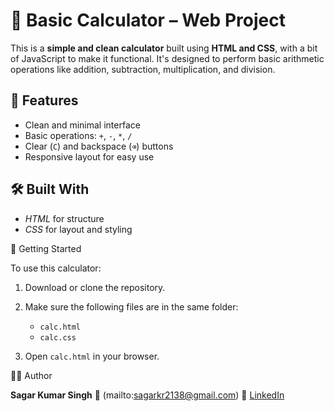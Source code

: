 # 🧮 Basic Calculator – Web Project

This is a **simple and clean calculator** built using **HTML and CSS**, with a bit of JavaScript to make it functional. It's designed to perform basic arithmetic operations like addition, subtraction, multiplication, and division.

## 📌 Features

* Clean and minimal interface
* Basic operations: `+`, `-`, `*`, `/`
* Clear (`C`) and backspace (`⌫`) buttons
* Responsive layout for easy use


## 🛠️ Built With

* *HTML* for structure
* *CSS* for layout and styling


🚀 Getting Started

To use this calculator:

1. Download or clone the repository.
2. Make sure the following files are in the same folder:

   * `calc.html`
   * `calc.css`
3. Open `calc.html` in your browser.

🙋‍♂️ Author

**Sagar Kumar Singh**
📧 (mailto:sagarkr2138@gmail.com)
🔗 [LinkedIn](https://www.linkedin.com/in/sagar-kumar-singh-101932227)
